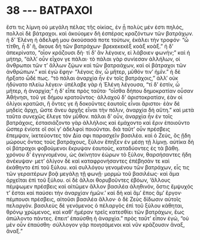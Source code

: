
# 38 --- ΒΑΤΡΑΧΟΙ

ἔστι τις λίμνη οὐ μεγάλη πέλας τῆς οἰκίας, ἐν ᾗ
πολὺς μέν ἐστι πηλός, πολλοὶ δὲ βάτραχοι. καὶ
ἀκούομεν δὴ ἑσπέρας κραζόντων τῶν βατράχων. ἡ δ’ 
Ἑλένη ἡ ἀδελφή μου ἀκούσασά ποτε τούτων, ἐκάλει
τὴν τροφόν· “ὦ τίτθη, ἦ δ’ ἥ, ἄκουε δὴ τῶν
βατράχων· βρεκεκεκὲξ κοὰξ κοὰξ.” ἡ δ’ ἀπεκρίνατο,
“οἷον κράζουσι δὴ· τί δ’ ἂν λέγοιεν, εἰ λάβοιεν
φωνήν;” καὶ ἡ μήτηρ, “ἀλλ’ οὖν εἶχον γε πάλαι·
τὸ πάλαι γὰρ συνίεσαν ἀλλήλων, οἱ ἄνθρωποι
τῶν τ’ ἄλλων ζῴων καὶ τῶν βατραάχων, καὶ οἱ βάτραχοι
τῶν ἀνθρώπων.” καὶ ἐγὼ ἔφην· “λέγοις ἄν, ὦ
μῆτερ, μῦθόν τιν’ ἡμῖν.” ἡ δὲ ἤρξατο ὧδέ πως.
“τὸ πάλαι ἀναρχία ἦν ἐν τοῖς βατράχοις,” ἀλλ’ οὐκ
ἠδύνατο πλείω λέγειν· ὑπέλαβε γὰρ ἡ Ἑλένη
λέγουσα, “τί δ’ ἐστίν, ὦ μῆτερ, ἡ ἀναρχία;” ἡ δ’
εἶπε πρὸς ταῦτα· “οἶσθα δήπου δημοκρατίαν οὖσαν
Ἀθήνησι, τοῦ γε δήμου κρατοῦντος· ἀλλαχοῦ δ’
ἀριστοκρατίαν, ἐὰν οἱ ὀλίγοι κρατῶσι, ἢ ὄντες γε ἢ
δοκοῦντες ἑαυτοῖς εἶναι ἄριστοι· ἐὰν δὲ μηδεὶς ἄρχῃ,
ὥστε ἄνευ ἀρχῆς εἶναι τὴν πόλιν, ἀναρχία δὴ αὕτη.”
καὶ μετὰ ταῦτα συνεχῶς ἔλεγε τὸν μῦθον.
πάλαι δ’ οὖν, ἀναρχία ἦν ἐν τοῖς βατράχοις, ἐστασιάζοντο
γὰρ ἀλλήλοις καὶ ἐμάχοντο καὶ ἔριν ἐποιοῦντο
ὥσπερ ἐνίοτε οἵ σοί γ’ ἀδελφοὶ ποιοῦνται. διὰ ταῦτ’
οὖν πρέσβεις ἔπεμψαν, ἱκετεύοντες τὸν Δία σφι παρασχεῖν
βασιλέα. καὶ ὁ Ζεύς, ὃς ᾔδη μώρους ὄντας
τοὺς βατράχους, ξὺλον ἔπηξεν ἐν μέσῃ τῇ λίμνῃ.
αὐτίκα δὴ οἱ βάτραχοι φοβούμενοι ἔκρυψαν ἑαυτούς,
καταδύοντες ἐς τὰ βάθη. χρόνου δ’ ἐγγιγνομένου,
ὡς ἀκίνητον ἐώρων τὸ ξύλον, θαρσήσαντες ἤδη
ἀνέκυψαν· μετ’ ὀλίγον δὲ καὶ καταφρονήσαντες
ἐπέβησάν τε καὶ ἐκάθηντο ἐπὶ τοῦ ξύλου. καὶ
συλλόγου γενομένου τῶν βατράχων, εἷς τις τῶν
γεραιτέρων βοᾷ μεγάλῃ τῇ φωνῇ· μορμὼ τοῦ βασιλέως·
καὶ ἅμα ὀρχεῖται ἐπὶ τοῦ ξύλου. οἱ δὲ ἄλλοι θορυβοῦντες
ἐβόων, ‘ἄλλους πέμψωμεν πρέσβεις καὶ
αἰτῶμεν ἄλλον βασιλέα ἀληθινόν, ὅστις ἔμψυχός 
τ’ ἔσται καὶ παύσει τὴν ἀναρχίαν ἡμῶν.’ καὶ δὴ καὶ
ἅμ’ ἔπος ἅμ’ ἔργον· πέμπουσι πρέσβεις, αἰτοῦσι
βασιλέα ἄλλον· ὁ δὲ Ζεὺς δίδωσιν αὐτοῖς πελαργόν.
βασιλεὺς δὲ γενόμενος ὁ πέλαργὸς ἐπὶ τοῦ ξὐλου
κάθηται, θρόνῳ χρώμενος, καὶ καθ’ ἡμέραν τρεῖς
κατεσθίει τῶν βατράχων, ἕως ἀπώλοντο πάντες.
ἔπειτ’ ἐπαύσθη ἡ ἀναρχία.” πρὸς ταῦτ’ εἶπον ἐγώ,
“οὐ μὲν οὖν ἐπαύσθη· σύλλογον γὰρ ποιησάμενοι
καὶ νῦν κράζουσιν ἄναξ, ἄναξ.”
